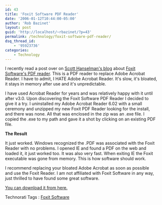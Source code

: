 ```yaml
---
id: 43
title: 'Foxit Software PDF Reader'
date: '2006-01-12T10:44:00-05:00'
author: 'Rob Bazinet'
layout: post
guid: 'http://localhost/~rbazinet/?p=43'
permalink: /technology/foxit-software-pdf-reader/
dsq_thread_id:
    - '95923736'
categories:
    - Technology
---
```


I recently read a post over on [Scott Hanselman's blog](http://www.hanselman.com/blog/TheEndOfAdobeAcrobatThankYouFoxit.aspx) about [Foxit Software's PDF reader](http://www.foxitsoftware.com/default.htm). This is a PDF reader to replace Adobe Acrobat Reader. I have to admit, I HATE Adobe Acrobat Reader. It's slow, it's bloated, it stays in memory after use and it's unpredictable.

I have used Acrobat Reader for years and was relatively happy with it until after v3.0. Upon discovering the Foxit Software PDF Reader I decided to give it a try. I uninstalled my Adobe Acrobat Reader 6.02 with a small ceremony and unzipped my new Foxit PDF Reader looking for the install, and there was none. All that was enclosed in the zip was an .exe file. I copied the .exe to my path and gave it a shot by clicking on an existing PDF file.

**The Result**

It just worked. Windows recognized the .PDF was associated with the Foxit Reader with no problems. I opened IE and found a PDF on the web and loaded it, it just worked too. It was also very fast. When exiting IE the Foxit executable was gone from memory. This is how software should work.

I recommend replacing your bloated Adobe Acrobat as soon as possible and use the Foxit Reader. I am not affiliated with Foxit Software in any way, just thrilled to have found some great software.

[You can download it from here.](http://www.foxitsoftware.com/foxitreader/foxitreader_setup.exe)

Technorati Tags : [Foxit Software](<http://technorati.com/tag/Foxit Softwarwe>)